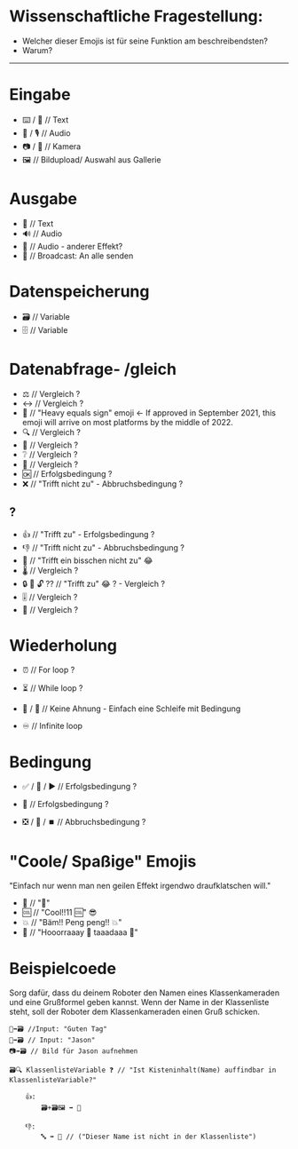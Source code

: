 # Wissenschaftliche Fragestellung:
- Welcher dieser Emojis ist für seine Funktion am beschreibendsten?
- Warum?

___

# Eingabe
- ⌨️ / 📝          // Text
- 🎤 / 🎙️         // Audio
- 📷 / 📸         // Kamera
- 🖼️              // Bildupload/ Auswahl aus Gallerie

# Ausgabe
- 💬              // Text
- 🔊              // Audio
- 📢              // Audio - anderer Effekt?
- 📡              // Broadcast: An alle senden

# Datenspeicherung
- 🗃️              // Variable
- 🗄️              // Variable

# Datenabfrage- /gleich
- ⚖️               // Vergleich ?
- ↔️               // Vergleich ?
- 🟰              // "Heavy equals sign" emoji <- If approved in September 2021, this emoji will arrive on most platforms by the middle of 2022. 
- 🔍              // Vergleich ?
- 👀              // Vergleich ?
- ❔              // Vergleich ?
- 🔩              // Vergleich ?
- 🆗              // Erfolgsbedingung ?
- ❌              // "Trifft nicht zu" - Abbruchsbedingung ?

## ?
- 👍              // "Trifft zu" - Erfolgsbedingung ?
- 👎              // "Trifft nicht zu" - Abbruchsbedingung ?
- 🤏              // "Trifft ein bisschen nicht zu" 😂
- 🌡️              // Vergleich ?
- 🔒 🔑 🔓 ??     // "Trifft zu" 😂 ? - Vergleich ?
- 🎚️              // Vergleich ?
- 🔭              // Vergleich ?


# Wiederholung
- ⏰              // For loop ?
- ⏳              // While loop ?

- 🔁 / 🔄         // Keine Ahnung - Einfach eine Schleife mit Bedingung
- ♾️               // Infinite loop

# Bedingung
- ✅ / 🚩 / ▶️     // Erfolgsbedingung ?
- 🎯              // Erfolgsbedingung ?

- ❎ / 🛑 / ⏹️    // Abbruchsbedingung ? 

# "Coole/ Spaßige" Emojis
"Einfach nur wenn man nen geilen Effekt irgendwo draufklatschen will."

- 💩               // "💩"
- 🆒               // "Cool!!11 🆒" 😎 
- 💥               // "Bäm!! Peng peng!! 💥" 
- 🎊               // "Hooorraaay 🥳 taaadaaa 🥳"

# Beispielcoede
Sorg dafür, dass du deinem Roboter den Namen eines Klassenkameraden und eine Grußformel geben kannst. Wenn der Name in der Klassenliste steht, soll der Roboter dem Klassenkameraden einen Gruß schicken.

```
📝➡️🗃️ //Input: "Guten Tag"
📝➡️🗃️ // Input: "Jason"
📷➡️🗃️ // Bild für Jason aufnehmen 

🗃️🔍 KlassenlisteVariable ❓ // "Ist Kisteninhalt(Name) auffindbar in KlassenlisteVariable?"

    👍: 
        🗃️+🗃️🖼️ ➡️ 📡

    👎:
        🔤 ➡️ 💬 // ("Dieser Name ist nicht in der Klassenliste")
```